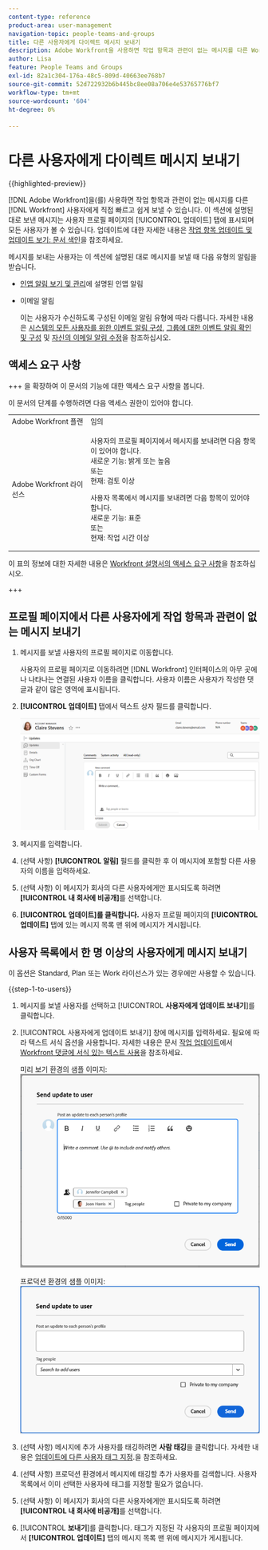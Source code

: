 ```yaml
---
content-type: reference
product-area: user-management
navigation-topic: people-teams-and-groups
title: 다른 사용자에게 다이렉트 메시지 보내기
description: Adobe Workfront을 사용하면 작업 항목과 관련이 없는 메시지를 다른 Workfront 사용자에게 직접 빠르고 쉽게 보낼 수 있습니다.
author: Lisa
feature: People Teams and Groups
exl-id: 82a1c304-176a-48c5-809d-40663ee768b7
source-git-commit: 52d722932b6b445bc8ee08a706e4e53765776bf7
workflow-type: tm+mt
source-wordcount: '604'
ht-degree: 0%

---
```


# 다른 사용자에게 다이렉트 메시지 보내기

{{highlighted-preview}}

[!DNL Adobe Workfront]을(를) 사용하면 작업 항목과 관련이 없는 메시지를 다른 [!DNL Workfront] 사용자에게 직접 빠르고 쉽게 보낼 수 있습니다. 이 섹션에 설명된 대로 보낸 메시지는 사용자 프로필 페이지의 [!UICONTROL 업데이트] 탭에 표시되며 모든 사용자가 볼 수 있습니다. 업데이트에 대한 자세한 내용은 [작업 항목 업데이트 및 업데이트 보기: 문서 색인](../../workfront-basics/updating-work-items-and-viewing-updates/update-work-items-and-view-updates.md)을 참조하세요.

메시지를 보내는 사용자는 이 섹션에 설명된 대로 메시지를 보낼 때 다음 유형의 알림을 받습니다.

* [인앱 알림 보기 및 관리](../../workfront-basics/using-notifications/view-and-manage-in-app-notifications.md)에 설명된 인앱 알림
* 이메일 알림

  이는 사용자가 수신하도록 구성된 이메일 알림 유형에 따라 다릅니다. 자세한 내용은 [시스템의 모든 사용자를 위한 이벤트 알림 구성](../../administration-and-setup/manage-workfront/emails/configure-event-notifications-for-everyone-in-the-system.md), [그룹에 대한 이벤트 알림 확인 및 구성](../../administration-and-setup/manage-groups/create-and-manage-groups/view-and-configure-event-notifications-group.md) 및 [자신의 이메일 알림 수정](../../workfront-basics/using-notifications/activate-or-deactivate-your-own-event-notifications.md)을 참조하십시오.

## 액세스 요구 사항

+++ 을 확장하여 이 문서의 기능에 대한 액세스 요구 사항을 봅니다.

이 문서의 단계를 수행하려면 다음 액세스 권한이 있어야 합니다.

<table style="table-layout:auto"> 
 <col> 
 <col> 
 <tbody> 
  <tr data-mc-conditions=""> 
   <td role="rowheader">Adobe Workfront 플랜</td> 
   <td>임의</td> 
  </tr> 
  <tr> 
   <td role="rowheader">Adobe Workfront 라이선스</td> 
   <td>
   <p>사용자의 프로필 페이지에서 메시지를 보내려면 다음 항목이 있어야 합니다. <br>
   새로운 기능: 밝게 또는 높음<br>
   또는<br>
   현재: 검토 이상</p>
   <p>사용자 목록에서 메시지를 보내려면 다음 항목이 있어야 합니다. <br>
   새로운 기능: 표준<br>
   또는<br>
   현재: 작업 시간 이상</p></td>
  </tr> 
 </tbody> 
</table>

이 표의 정보에 대한 자세한 내용은 [Workfront 설명서의 액세스 요구 사항](/help/quicksilver/administration-and-setup/add-users/access-levels-and-object-permissions/access-level-requirements-in-documentation.md)을 참조하십시오.

+++

## 프로필 페이지에서 다른 사용자에게 작업 항목과 관련이 없는 메시지 보내기

1. 메시지를 보낼 사용자의 프로필 페이지로 이동합니다.

   사용자의 프로필 페이지로 이동하려면 [!DNL Workfront] 인터페이스의 아무 곳에나 나타나는 연결된 사용자 이름을 클릭합니다. 사용자 이름은 사용자가 작성한 댓글과 같이 많은 영역에 표시됩니다.

1. **[!UICONTROL 업데이트]** 탭에서 텍스트 상자 필드를 클릭합니다.

   ![[!UICONTROL 업데이트] 탭의 메시지 사용자](assets/send-message-to-user-on-updates-tab.png)

1. 메시지를 입력합니다.
1. (선택 사항) **[!UICONTROL 알림]** 필드를 클릭한 후 이 메시지에 포함할 다른 사용자의 이름을 입력하세요.

1. (선택 사항) 이 메시지가 회사의 다른 사용자에게만 표시되도록 하려면 **[!UICONTROL 내 회사에 비공개]**&#x200B;를 선택합니다.

1. **[!UICONTROL 업데이트]를 클릭합니다.**
사용자 프로필 페이지의 **[!UICONTROL 업데이트]** 탭에 있는 메시지 목록 맨 위에 메시지가 게시됩니다.

## 사용자 목록에서 한 명 이상의 사용자에게 메시지 보내기

이 옵션은 Standard, Plan 또는 Work 라이선스가 있는 경우에만 사용할 수 있습니다.

{{step-1-to-users}}

1. 메시지를 보낼 사용자를 선택하고 [!UICONTROL **사용자에게 업데이트 보내기**]&#x200B;를 클릭합니다.
1. [!UICONTROL 사용자에게 업데이트 보내기] 창에 메시지를 입력하세요. 필요에 따라 텍스트 서식 옵션을 사용합니다. 자세한 내용은 문서 [작업 업데이트](/help/quicksilver/workfront-basics/updating-work-items-and-viewing-updates/update-work.md#use-rich-text-in-a-workfront-comment)에서 [Workfront 댓글에 서식 있는 텍스트 사용](/help/quicksilver/workfront-basics/updating-work-items-and-viewing-updates/update-work.md)을 참조하세요.

   <span class="preview">미리 보기 환경의 샘플 이미지:</span>
   ![사용자에게 업데이트 보내기 창의 메시지 사용자](assets/send-update-to-user-072825.png)

   프로덕션 환경의 샘플 이미지:
   ![사용자에게 업데이트 보내기 창의 메시지 사용자](assets/send-message-to-user-dialog-from-user-list.png)

1. <span class="preview">(선택 사항) 메시지에 추가 사용자를 태깅하려면 **사람 태깅**&#x200B;을 클릭합니다. 자세한 내용은 [업데이트에 다른 사용자 태그 지정](/help/quicksilver/workfront-basics/updating-work-items-and-viewing-updates/tag-others-on-updates.md).</span>을 참조하세요.
1. (선택 사항) 프로덕션 환경에서 메시지에 태깅할 추가 사용자를 검색합니다. 사용자 목록에서 이미 선택한 사용자에 태그를 지정할 필요가 없습니다.
1. (선택 사항) 이 메시지가 회사의 다른 사용자에게만 표시되도록 하려면 **[!UICONTROL 내 회사에 비공개]**&#x200B;를 선택합니다.
1. [!UICONTROL **보내기**]를 클릭합니다.
태그가 지정된 각 사용자의 프로필 페이지에서 **[!UICONTROL 업데이트]** 탭의 메시지 목록 맨 위에 메시지가 게시됩니다.

